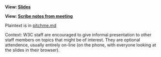 
**View: [Slides](https://gitpitch.com/sandhawke/mastodon-talk-201705)**

**View: [Scribe notes from meeting](https://www.w3.org/2017/05/18-mastodon-minutes.html)**

Plaintext is in [pitchme.md](./PITCHME.md)

Context: W3C staff are encouraged to give informal presentation to other staff members on topics that might be of interest.   They are optional attendence, usually entirely on-line (on the phone, with everyone looking at the slides in their browser).
